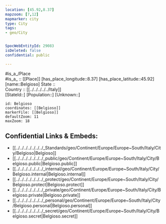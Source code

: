```yaml
---
location: [45.92,8.37] 
mapzoom: [7,12] 
mapmarker: city 
type: City
tags:
- geo/City


SpocWebEntityId: 29083
isDeleted: false
confidential: public

---
```

#is_a_/Place  
#is_a_ :: [[Place]] 
[has_place_longitude::8.37] 
[has_place_latitude::45.92] 
[name::Belgioso] 
State ::  
Country :: [[../../../../../Italy]]  
[StateId::] 
[Population::] 
[Unknown::] 


```leaflet
id: Belgioso
coordinates: [[Belgioso]] 
markerFile: [[Belgioso]] 
defaultZoom: 11 
maxZoom: 18
```


## Confidential Links & Embeds: 
- [[../../../../../../../_Standards/geo/Continent/Europe/Europe~South/Italy/City/Belgioso|Belgioso]] 
- [[../../../../../../../_public/geo/Continent/Europe/Europe~South/Italy/City/Belgioso.public|Belgioso.public]] 
- [[../../../../../../../_internal/geo/Continent/Europe/Europe~South/Italy/City/Belgioso.internal|Belgioso.internal]] 
- [[../../../../../../../_protect/geo/Continent/Europe/Europe~South/Italy/City/Belgioso.protect|Belgioso.protect]] 
- [[../../../../../../../_private/geo/Continent/Europe/Europe~South/Italy/City/Belgioso.private|Belgioso.private]] 
- [[../../../../../../../_personal/geo/Continent/Europe/Europe~South/Italy/City/Belgioso.personal|Belgioso.personal]] 
- [[../../../../../../../_secret/geo/Continent/Europe/Europe~South/Italy/City/Belgioso.secret|Belgioso.secret]] 
